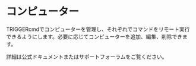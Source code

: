 # コンピューター

TRIGGERcmdでコンピューターを管理し、それぞれでコマンドをリモート実行できるようにします。必要に応じてコンピューターを追加、編集、削除できます。

詳細は公式ドキュメントまたはサポートフォーラムをご覧ください。
